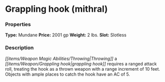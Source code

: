 ﻿---
Title: "Grappling hook (mithral)"
Type: "Mundane"
Price: "2001 gp"
Weight: "2 lbs."
Slot: "Slotless"
Description: |
  "Throwing a grappling hook requires a ranged attack roll, treating the hook as a thrown weapon with a range increment of 10 feet. Objects with ample places to catch the hook have an AC of 5."
Sources: "['Ultimate Equipment']"
---

# Grappling hook (mithral)

### Properties

**Type:** Mundane **Price:** 2001 gp **Weight:** 2 lbs. **Slot:** Slotless

### Description

_[[items/Weapon Magic Abilities/Throwing|Throwing]]_ a _[[items/Weapon/Grappling hook|grappling hook]]_ requires a ranged attack roll, treating the hook as a thrown weapon with a range increment of 10 feet. Objects with ample places to catch the hook have an AC of 5.

